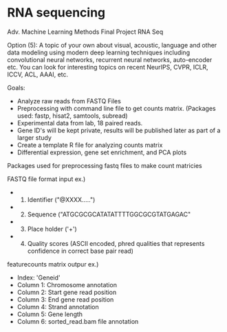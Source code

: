 # RNA sequencing
Adv. Machine Learning Methods Final Project RNA Seq

Option (5): A topic of your own about visual, acoustic, language and other data modeling using modern deep learning techniques including convolutional neural networks, recurrent neural networks, auto-encoder etc. You can look for interesting topics on recent NeurIPS, CVPR, ICLR, ICCV, ACL, AAAI, etc.

Goals:
- Analyze raw reads from FASTQ Files
- Preprocessing with command line file to get counts matrix. (Packages used: fastp, hisat2, samtools, subread)
- Experimental data from lab, 18 paired reads.
- Gene ID's will be kept private, results will be published later as part of a larger study
- Create a template R file for analyzing counts matrix
- Differential expression, gene set enrichment, and PCA plots

Packages used for preprocessing fastq files to make count matricies

FASTQ file format input ex.)
- 1) Identifier ("@XXXX.....")
- 2) Sequence  ("ATGCGCGCATATATTTTGGCGCGTATGAGAC"
- 3) Place holder ('+')
- 4) Quality scores (ASCII encoded, phred qualities that represents confidence in correct base pair read)


featurecounts matrix outpur ex.)
- Index: 'Geneid'
- Column 1: Chromosome annotation
- Column 2: Start gene read position
- Column 3: End gene read position
- Column 4: Strand annotation
- Column 5: Gene length
- Column 6: sorted_read.bam file annotation
